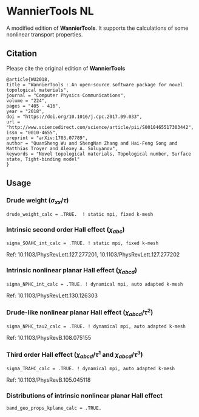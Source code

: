 # WannierTools NL

A modified edition of **WannierTools**. It supports the calculations of some nonlinear transport properties. 

## Citation
Please cite the original edition of **WannierTools**

```
@article{WU2018,
title = "WannierTools : An open-source software package for novel topological materials",
journal = "Computer Physics Communications",
volume = "224",
pages = "405 - 416",
year = "2018",
doi = "https://doi.org/10.1016/j.cpc.2017.09.033",
url = "http://www.sciencedirect.com/science/article/pii/S0010465517303442",
issn = "0010-4655",
preprint = "arXiv:1703.07789",
author = "QuanSheng Wu and ShengNan Zhang and Hai-Feng Song and Matthias Troyer and Alexey A. Soluyanov",
keywords = "Novel topological materials, Topological number, Surface state, Tight-binding model"
}
```

## Usage

### Drude weight ($\sigma_{xx}/\tau$)
```
drude_weight_calc = .TRUE.  ! static mpi, fixed k-mesh
```

### Intrinsic second order Hall effect  ($\chi_{abc}$)
```
sigma_SOAHC_int_calc = .TRUE. ! static mpi, fixed k-mesh
```

Ref: 10.1103/PhysRevLett.127.277201, 10.1103/PhysRevLett.127.277202

### Intrinsic nonlinear planar Hall effect ($\chi_{abcd}$)
```
sigma_NPHC_int_calc = .TRUE. ! dynamical mpi, auto adapted k-mesh
```

Ref: 10.1103/PhysRevLett.130.126303

### Drude-like nonlinear planar Hall effect ($\chi_{abcd}/\tau^{2}$)
```
sigma_NPHC_tau2_calc = .TRUE. ! dynamical mpi, auto adapted k-mesh
```

Ref: 10.1103/PhysRevB.108.075155

### Third order Hall effect ($\chi_{abcd}/\tau^{1}$ and $\chi_{abcd}/\tau^{3}$)
```
sigma_TRAHC_calc = .TRUE. ! dynamical mpi, auto adapted k-mesh
```

Ref: 10.1103/PhysRevB.105.045118

### Distributions of intrinsic nonlinear planar Hall effect
```
band_geo_props_kplane_calc = .TRUE.
```
